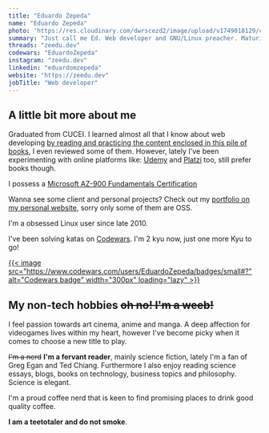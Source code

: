 ```yaml
---
title: "Eduardo Zepeda"
name: "Eduardo Zepeda"
photo: 'https://res.cloudinary.com/dwrscezd2/image/upload/v1749018129/coffee-bytes/ed-zepeda-500_lxn7cc.jpg'
summary: "Just call me Ed. Web developer and GNU/Linux preacher. Maturity over novelty, better done than perfect. I used to believe in the goodness of cryptocurrencies outside of monetary speculation."
threads: "zeedu.dev"
codewars: "EduardoZepeda"
instagram: "zeedu.dev"
linkedin: "eduardomzepeda"
website: "https://zeedu.dev"
jobTitle: "Web developer"
---
```


## A little bit more about me

Graduated from CUCEI. I learned almost all that I know about web developing [by reading and practicing the content enclosed in this pile of books](/en/pages/books-i-read-and-reviews/), I even reviewed some of them. However, lately I've been experimenting with online platforms like: [Udemy](https://www.udemy.com/#?) and [Platzi](https://platzi.com/#?) too, still prefer books though.

I possess a [Microsoft AZ-900 Fundamentals Certification](https://www.credly.com/badges/17608a52-2cb7-4268-a907-613459559911/public_url#?)

Wanna see some client and personal projects? Check out my [portfolio on my personal website](https://zeedu.dev), sorry only some of them are OSS.

I'm a obsessed Linux user since late 2010.

I've been solving katas on [Codewars](/en/i-test-chatgpt-with-codewars-coding-challenges/). I'm 2 kyu now, just one more Kyu to go!

[{{< image src="https://www.codewars.com/users/EduardoZepeda/badges/small#?" alt="Codewars badge" width="300px" loading="lazy" >}}](https://www.codewars.com/users/EduardoZepeda#?)

## My non-tech hobbies ~~oh no! I'm a weeb!~~

I feel passion towards art cinema, anime and manga. A deep affection for videogames lives within my heart, however I've become picky when it comes to choose a new title to play. 

~~I'm a nerd~~ **I'm a fervant reader**, mainly science fiction, lately I'm a fan of Greg Egan and Ted Chiang. Furthermore I also enjoy reading science essays, blogs, books on technology, business topics and philosophy. Science is elegant.

I'm a proud coffee nerd that is keen to find promising places to drink good quality coffee.

**I am a teetotaler and do not smoke**.

